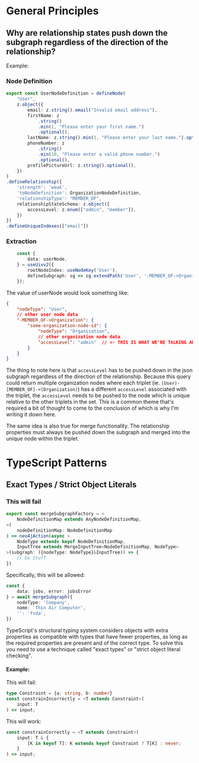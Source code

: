 


# General Principles
## Why are relationship states push down the subgraph regardless of the direction of the relationship?
Example:

### Node Definition
```ts
export const UserNodeDefinition = defineNode(
    "User",
    z.object({
        email: z.string().email("Invalid email address"),
        firstName: z
            .string()
            .min(1, "Please enter your first name.")
            .optional(),
        lastName: z.string().min(1, "Please enter your last name.").optional(),
        phoneNumber: z
            .string()
            .min(10, "Please enter a valid phone number.")
            .optional(),
        profilePictureUrl: z.string().optional(),
    })
)
.defineRelationship({
    'strength': 'weak',
    'toNodeDefinition': OrganizationNodeDefinition,
    'relationshipType': "MEMBER_OF",
    relationshipStateSchema: z.object({
        accessLevel: z.enum(["admin", "member"]),
    })
})
.defineUniqueIndexes(["email"])
```
### Extraction
```ts
    const {
        data: userNode,
    } = useUixv2({
        rootNodeIndex: useNodeKey('User'),
        defineSubgraph: sg => sg.extendPath('User', '-MEMBER_OF->Organization')
    });
```
The value of userNode would look something like:
```json
{
    "nodeType": "User",
    // other user node data
    "-MEMBER_OF->Organization": {
        "some-organization-node-id": {
            "nodeType": "Organization",
            // other organization node data
            "accessLevel": "admin"  // <- THIS IS WHAT WE'RE TALKING ABOUT
        }
    }
}
```

The thing to note here is that `accessLevel` has to be pushed down in the json subgraph regardless of the direction of the relationship. Because this query could return multiple organization nodes where each triplet (ie. `(User)-[MEMBER_OF]->(Organization)`) has a different `accessLevel` associated with the triplet, the `accessLevel` needs to be pushed to the node which is unique relative to the other triplets in the set. This is a common theme that's required a bit of thought to come to the conclusion of which is why I'm writing it down here.

The same idea is also true for merge functionality. The relationship properties must always be pushed down the subgraph and merged into the unique node within the triplet. 


# TypeScript Patterns
## Exact Types / Strict Object Literals

### This will fail
```ts
export const mergeSubgraphFactory = <
    NodeDefinitionMap extends AnyNodeDefinitionMap,
>(
    nodeDefinitionMap: NodeDefinitionMap
) => neo4jAction(async <
    NodeType extends keyof NodeDefinitionMap,
    InputTree extends MergeInputTree<NodeDefinitionMap, NodeType>
>(subgraph: ({nodeType: NodeType}&InputTree)) => {
    // Do Stuff
})
```

Specifically, this will be allowed:
```ts
const {
    data: jobs, error: jobsError
} = await mergeSubgraph({
    nodeType: 'Company',
    name: 'Thin Air Computer',
    '': 'fsda',
})
```

TypeScript's structural typing system considers objects with extra properties as compatible with types that have fewer properties, as long as the required properties are present and of the correct type. To solve this you need to use a technique called "exact types" or "strict object literal checking".

#### Example:
This will fail:
```ts
type Constraint = {a: string, b: number}
const constrainIncorrectly = <T extends Constraint>(
    input: T
) => input;
```
This will work:
```ts
const constrainCorrectly = <T extends Constraint>(
    input: T & {
        [K in keyof T]: K extends keyof Constraint ? T[K] : never;
    }
) => input;
```



